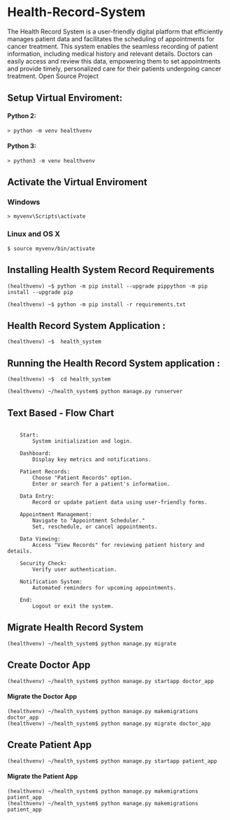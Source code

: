 # Health-Record-System
The Health Record System is a user-friendly digital platform that efficiently manages patient data and facilitates the scheduling of appointments for cancer treatment. This system enables the seamless recording of patient information, including medical history and relevant details. Doctors can easily access and review this data, empowering them to set appointments and provide timely, personalized care for their patients undergoing cancer treatment. Open Source Project 

##  Setup Virtual Enviroment:

#### Python 2:

```
> python -m venv healthvenv
```

#### Python 3:

```
> python3 -m venv healthvenv
```

## Activate the Virtual Enviroment 

### Windows
```
> myvenv\Scripts\activate
```

### Linux and OS X
```
$ source myvenv/bin/activate
```

## Installing Health System Record Requirements 

```
(healthvenv) ~$ python -m pip install --upgrade pippython -m pip install --upgrade pip
```

```
(healthvenv) ~$ python -m pip install -r requirements.txt
```


## Health Record System Application :
```
(healthvenv) ~$  health_system
```

## Running the Health Record System application :
```
(healthvenv) ~$  cd health_system
```

```
(healthvenv) ~/health_system$ python manage.py runserver   
```


## Text Based - Flow Chart 
```

    Start:
        System initialization and login.

    Dashboard:
        Display key metrics and notifications.

    Patient Records:
        Choose "Patient Records" option.
        Enter or search for a patient's information.

    Data Entry:
        Record or update patient data using user-friendly forms.

    Appointment Management:
        Navigate to "Appointment Scheduler."
        Set, reschedule, or cancel appointments.

    Data Viewing:
        Access "View Records" for reviewing patient history and details.

    Security Check:
        Verify user authentication.

    Notification System:
        Automated reminders for upcoming appointments.

    End:
        Logout or exit the system.

```

## Migrate Health Record System
```
(healthvenv) ~/health_system$ python manage.py migrate 
```

## Create Doctor App 
```
(healthvenv) ~/health_system$ python manage.py startapp doctor_app
```

#### Migrate the Doctor App
```
(healthvenv) ~/health_system$ python manage.py makemigrations doctor_app
(healthvenv) ~/health_system$ python manage.py migrate doctor_app
```

## Create Patient App
```
(healthvenv) ~/health_system$ python manage.py startapp patient_app
```

#### Migrate the Patient App
```
(healthvenv) ~/health_system$ python manage.py makemigrations patient_app
(healthvenv) ~/health_system$ python manage.py makemigrations patient_app
```
